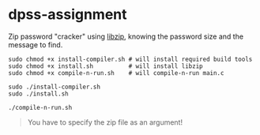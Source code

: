 # dpss-assignment

Zip password "cracker" using [libzip](https://libzip.org/), knowing the password size and the message to find.

```shell
sudo chmod +x install-compiler.sh # will install required build tools
sudo chmod +x install.sh          # will install libzip
sudo chmod +x compile-n-run.sh    # will compile-n-run main.c

sudo ./install-compiler.sh
sudo ./install.sh

./compile-n-run.sh
```

> You have to specify the zip file as an argument!